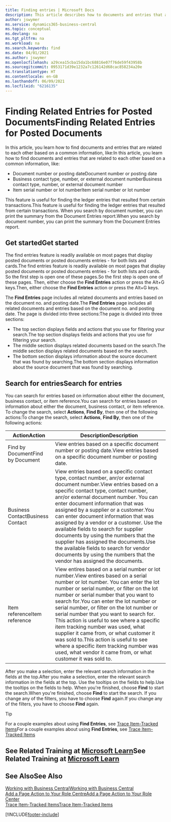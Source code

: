 ```yaml
---
title: Finding entries | Microsoft Docs
description: This article describes how to documents and entries that are related
author: jswymer
ms.service: dynamics365-business-central
ms.topic: conceptual
ms.devlang: na
ms.tgt_pltfrm: na
ms.workload: na
ms.search.keywords: find
ms.date: 04/01/2021
ms.author: jswymer
ms.openlocfilehash: a29cea15cba15da1bc68816e07f76de59f43958b
ms.sourcegitcommit: 0953171d39e1232a7c126142d68cac858234a20e
ms.translationtype: HT
ms.contentlocale: en-GB
ms.lasthandoff: 06/09/2021
ms.locfileid: "6216135"
---
```

# <a name="finding-related-entries-for-posted-documents"></a><span data-ttu-id="302aa-103">Finding Related Entries for Posted Documents</span><span class="sxs-lookup"><span data-stu-id="302aa-103">Finding Related Entries for Posted Documents</span></span> 

<span data-ttu-id="302aa-104">In this article, you learn how to find documents and entries that are related to each other based on a common information, like:</span><span class="sxs-lookup"><span data-stu-id="302aa-104">In this article, you learn how to find documents and entries that are related to each other based on a common information, like:</span></span>

- <span data-ttu-id="302aa-105">Document number or posting date</span><span class="sxs-lookup"><span data-stu-id="302aa-105">Document number or posting date</span></span>
- <span data-ttu-id="302aa-106">Business contact type, number, or external document number</span><span class="sxs-lookup"><span data-stu-id="302aa-106">Business contact type, number, or external document number</span></span>
- <span data-ttu-id="302aa-107">Item serial number or lot number</span><span class="sxs-lookup"><span data-stu-id="302aa-107">Item serial number or lot number</span></span>

<span data-ttu-id="302aa-108">This feature is useful for finding the ledger entries that resulted from certain transactions.</span><span class="sxs-lookup"><span data-stu-id="302aa-108">This feature is useful for finding the ledger entries that resulted from certain transactions.</span></span> <span data-ttu-id="302aa-109">When you search by document number, you can print the summary from the Document Entries report.</span><span class="sxs-lookup"><span data-stu-id="302aa-109">When you search by document number, you can print the summary from the Document Entries report.</span></span>

## <a name="get-started"></a><span data-ttu-id="302aa-110">Get started</span><span class="sxs-lookup"><span data-stu-id="302aa-110">Get started</span></span>

<span data-ttu-id="302aa-111">The find entries feature is readily available on most pages that display posted documents or posted documents entries - for both lists and cards.</span><span class="sxs-lookup"><span data-stu-id="302aa-111">The find entries feature is readily available on most pages that display posted documents or posted documents entries - for both lists and cards.</span></span> <span data-ttu-id="302aa-112">So the first step is open one of these pages.</span><span class="sxs-lookup"><span data-stu-id="302aa-112">So the first step is open one of these pages.</span></span> <span data-ttu-id="302aa-113">Then, either choose the **Find Entries** action or press the Alt+G keys.</span><span class="sxs-lookup"><span data-stu-id="302aa-113">Then, either choose the **Find Entries** action or press the Alt+G keys.</span></span>

<span data-ttu-id="302aa-114">The **Find Entries** page  includes all related documents and entries based on the document no. and posting date.</span><span class="sxs-lookup"><span data-stu-id="302aa-114">The **Find Entries** page  includes all related documents and entries based on the document no. and posting date.</span></span> <span data-ttu-id="302aa-115">The page is divided into three sections:</span><span class="sxs-lookup"><span data-stu-id="302aa-115">The page is divided into three sections:</span></span>

- <span data-ttu-id="302aa-116">The top section displays fields and actions that you use for filtering your search.</span><span class="sxs-lookup"><span data-stu-id="302aa-116">The top section displays fields and actions that you use for filtering your search.</span></span>
- <span data-ttu-id="302aa-117">The middle section displays related documents based on the search.</span><span class="sxs-lookup"><span data-stu-id="302aa-117">The middle section displays related documents based on the search.</span></span>
- <span data-ttu-id="302aa-118">The bottom section displays information about the source document that was found by searching.</span><span class="sxs-lookup"><span data-stu-id="302aa-118">The bottom section displays information about the source document that was found by searching.</span></span>


<!--
 There are two ways to open this page:

- Choose the ![Lightbulb that opens the Tell Me feature](media/ui-search/search_small.png "Tell me what you want to do") icon, enter **Find Entries**, and then choose the related link.

    With this way, the **Find Entries** page might be empty, and you'll have to start searching for entries from scratch.
    
- Open a page that displays posted documents or posted documents entries, either a list or a card. Then, locate and select the **Find Entries** action.

    With this way, the **Find Entries**, page will include all related documents and entries based on the document no. and posting date.


    > [!TIP]
    > If you are on a page that has the **Find Entries** action, press crtl+G to open the **Find Entries** page directly. 
-->

## <a name="search-for-entries"></a><span data-ttu-id="302aa-119">Search for entries</span><span class="sxs-lookup"><span data-stu-id="302aa-119">Search for entries</span></span>

<span data-ttu-id="302aa-120">You can search for entries based on information about either the document, business contact, or item reference.</span><span class="sxs-lookup"><span data-stu-id="302aa-120">You can search for entries based on information about either the document, business contact, or item reference.</span></span> <span data-ttu-id="302aa-121">To change the search, select **Actions**, **Find By**, then one of the following actions:</span><span class="sxs-lookup"><span data-stu-id="302aa-121">To change the search, select **Actions**, **Find By**, then one of the following actions:</span></span>

|<span data-ttu-id="302aa-122">Action</span><span class="sxs-lookup"><span data-stu-id="302aa-122">Action</span></span>|<span data-ttu-id="302aa-123">Description</span><span class="sxs-lookup"><span data-stu-id="302aa-123">Description</span></span>|
|------|-----------|
|<span data-ttu-id="302aa-124">Find by Document</span><span class="sxs-lookup"><span data-stu-id="302aa-124">Find by Document</span></span>|<span data-ttu-id="302aa-125">View entries based on a specific document number or posting date.</span><span class="sxs-lookup"><span data-stu-id="302aa-125">View entries based on a specific document number or posting date.</span></span>|
|<span data-ttu-id="302aa-126">Business Contact</span><span class="sxs-lookup"><span data-stu-id="302aa-126">Business Contact</span></span> |<span data-ttu-id="302aa-127">View entries based on a specific contact type, contact number, anr/or external document number.</span><span class="sxs-lookup"><span data-stu-id="302aa-127">View entries based on a specific contact type, contact number, anr/or external document number.</span></span> <span data-ttu-id="302aa-128">You can enter document information that was assigned by a supplier or a customer.</span><span class="sxs-lookup"><span data-stu-id="302aa-128">You can enter document information that was assigned by a vendor or a customer.</span></span> <span data-ttu-id="302aa-129">Use the available fields to search for supplier documents by using the numbers that the supplier has assigned the documents.</span><span class="sxs-lookup"><span data-stu-id="302aa-129">Use the available fields to search for vendor documents by using the numbers that the vendor has assigned the documents.</span></span>|
|<span data-ttu-id="302aa-130">Item reference</span><span class="sxs-lookup"><span data-stu-id="302aa-130">Item reference</span></span>|<span data-ttu-id="302aa-131">View entires based on a serial number or lot number.</span><span class="sxs-lookup"><span data-stu-id="302aa-131">View entires based on a serial number or lot number.</span></span> <span data-ttu-id="302aa-132">You can enter the lot number or serial number, or filter on the lot number or serial number that you want to search for.</span><span class="sxs-lookup"><span data-stu-id="302aa-132">You can enter the lot number or serial number, or filter on the lot number or serial number that you want to search for.</span></span> <span data-ttu-id="302aa-133">This action is useful to see where a specific item tracking number was used, what supplier it came from, or what customer it was sold to.</span><span class="sxs-lookup"><span data-stu-id="302aa-133">This action is useful to see where a specific item tracking number was used, what vendor it came from, or what customer it was sold to.</span></span>|

<span data-ttu-id="302aa-134">After you make a selection, enter the relevant search information in the fields at the top.</span><span class="sxs-lookup"><span data-stu-id="302aa-134">After you make a selection, enter the relevant search information in the fields at the top.</span></span> <span data-ttu-id="302aa-135">Use the tooltips on the fields to help.</span><span class="sxs-lookup"><span data-stu-id="302aa-135">Use the tooltips on the fields to help.</span></span> <span data-ttu-id="302aa-136">When you're finished, choose **Find** to start the search.</span><span class="sxs-lookup"><span data-stu-id="302aa-136">When you're finished, choose **Find** to start the search.</span></span> <span data-ttu-id="302aa-137">If you change any of the filters, you have to choose **Find** again.</span><span class="sxs-lookup"><span data-stu-id="302aa-137">If you change any of the filters, you have to choose **Find** again.</span></span>

> [!TIP]
> <span data-ttu-id="302aa-138">For a couple examples about using **Find Entries**, see [Trace Item-Tracked Items](inventory-how-to-trace-item-tracked-items.md)</span><span class="sxs-lookup"><span data-stu-id="302aa-138">For a couple examples about using **Find Entries**, see [Trace Item-Tracked Items](inventory-how-to-trace-item-tracked-items.md)</span></span> <!--and [Walkthrough: Tracing Serial-Lot Numbers](walkthrough-tracing-serial-lot-numbers.md). -->

## <a name="see-related-training-at-microsoft-learn"></a><span data-ttu-id="302aa-139">See Related Training at [Microsoft Learn](/learn/modules/user-interface-dynamics-365-business-central/index)</span><span class="sxs-lookup"><span data-stu-id="302aa-139">See Related Training at [Microsoft Learn](/learn/modules/user-interface-dynamics-365-business-central/index)</span></span>

## <a name="see-also"></a><span data-ttu-id="302aa-140">See Also</span><span class="sxs-lookup"><span data-stu-id="302aa-140">See Also</span></span>

[<span data-ttu-id="302aa-141">Working with Business Central</span><span class="sxs-lookup"><span data-stu-id="302aa-141">Working with Business Central</span></span>](ui-work-product.md)  
[<span data-ttu-id="302aa-142">Add a Page Action to Your Role Centre</span><span class="sxs-lookup"><span data-stu-id="302aa-142">Add a Page Action to Your Role Center</span></span>](ui-bookmarks.md)  
[<span data-ttu-id="302aa-143">Trace Item-Tracked Items</span><span class="sxs-lookup"><span data-stu-id="302aa-143">Trace Item-Tracked Items</span></span>](inventory-how-to-trace-item-tracked-items.md)  


[!INCLUDE[footer-include](includes/footer-banner.md)]
